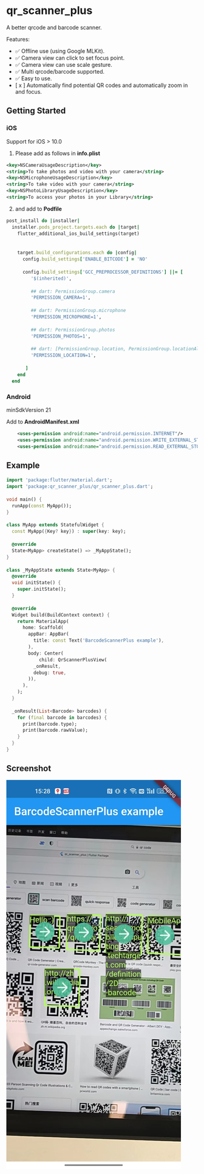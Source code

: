 # qr_scanner_plus

A better qrcode and barcode scanner.

Features:
- ✅ Offline use (using Google MLKit).
- ✅ Camera view can click to set focus point.
- ✅ Camera view can use scale gesture.
- ✅ Multi qrcode/barcode supported.
- ✅ Easy to use.
- [ x ] Automatically find potential QR codes and automatically zoom in and focus.

## Getting Started

### iOS 

Support for iOS > 10.0
1. Please add as follows in **info.plist**

```xml
<key>NSCameraUsageDescription</key>
<string>To take photos and video with your camera</string>
<key>NSMicrophoneUsageDescription</key>
<string>To take video with your camera</string>
<key>NSPhotoLibraryUsageDescription</key>
<string>To access your photos in your Library</string>
```

2. and add to **Podfile**
   
```ruby
post_install do |installer|
  installer.pods_project.targets.each do |target|
    flutter_additional_ios_build_settings(target)


    target.build_configurations.each do |config|
      config.build_settings['ENABLE_BITCODE'] = 'NO'
      
      config.build_settings['GCC_PREPROCESSOR_DEFINITIONS'] ||= [
         '$(inherited)',

         ## dart: PermissionGroup.camera
         'PERMISSION_CAMERA=1',

         ## dart: PermissionGroup.microphone
         'PERMISSION_MICROPHONE=1',

         ## dart: PermissionGroup.photos
         'PERMISSION_PHOTOS=1',

         ## dart: [PermissionGroup.location, PermissionGroup.locationAlways, PermissionGroup.locationWhenInUse]
         'PERMISSION_LOCATION=1',

       ]
    end
  end
```
### Android
minSdkVersion 21

Add to **AndroidManifest.xml**

```xml
    <uses-permission android:name="android.permission.INTERNET"/>
    <uses-permission android:name="android.permission.WRITE_EXTERNAL_STORAGE"/>
    <uses-permission android:name="android.permission.READ_EXTERNAL_STORAGE"/>
```


## Example 

```dart
import 'package:flutter/material.dart';
import 'package:qr_scanner_plus/qr_scanner_plus.dart';

void main() {
  runApp(const MyApp());
}

class MyApp extends StatefulWidget {
  const MyApp({Key? key}) : super(key: key);

  @override
  State<MyApp> createState() => _MyAppState();
}

class _MyAppState extends State<MyApp> {
  @override
  void initState() {
    super.initState();
  }

  @override
  Widget build(BuildContext context) {
    return MaterialApp(
      home: Scaffold(
        appBar: AppBar(
          title: const Text('BarcodeScannerPlus example'),
        ),
        body: Center(
            child: QrScannerPlusView(
          _onResult,
          debug: true,
        )),
      ),
    );
  }

  _onResult(List<Barcode> barcodes) {
    for (final barcode in barcodes) {
      print(barcode.type);
      print(barcode.rawValue);
    }
  }
}

```

## Screenshot
![](https://github.com/fast-flutter/qr_scanner_plus/raw/master/assets/screenshot/1.jpg)